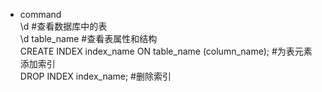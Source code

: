 + command  
\d #查看数据库中的表  
\d table_name #查看表属性和结构  
CREATE INDEX index_name ON table_name (column_name); #为表元素添加索引  
DROP INDEX index_name; #删除索引  


